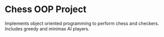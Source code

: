 # Chess OOP Project
Implements object oriented programming to perform chess and checkers. Includes greedy and minimax AI players.

